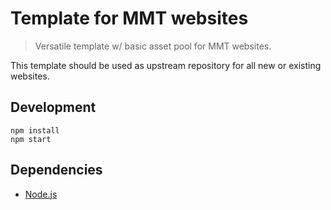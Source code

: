# Template for MMT websites

> Versatile template w/ basic asset pool for MMT websites.

This template should be used as upstream repository for all new or existing websites.

## Development

```
npm install
npm start
```

## Dependencies

* [Node.js](https://nodejs.org/en/)
